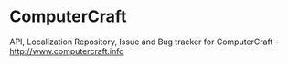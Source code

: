 ComputerCraft
=============

API, Localization Repository, Issue and Bug tracker for ComputerCraft - http://www.computercraft.info
